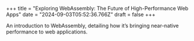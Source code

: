 +++
title = "Exploring WebAssembly: The Future of High-Performance Web Apps"
date = "2024-09-03T05:52:36.766Z"
draft = false
+++

  An introduction to WebAssembly, detailing how it’s bringing near-native performance to web applications.
        